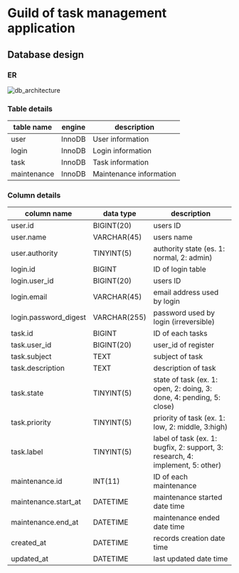 # **Guild of task management application**

## **Database design**
### ER 
![db_architecture](https://user-images.githubusercontent.com/59679715/72590289-b7a5ad80-3940-11ea-8f55-ae167d1d198e.png)
### Table details
|table name  | engine  | description|
|---|---|---|
| user | InnoDB | User information |
| login | InnoDB | Login information |
| task | InnoDB | Task information |
| maintenance | InnoDB | Maintenance information |

### Column details
|column name  |data type  | description|
|---|---|---|
|user.id  |BIGINT(20)  | users ID  |
|user.name  |VARCHAR(45)  | users name  |
|user.authority  |TINYINT(5)  | authority state (es. 1: normal, 2: admin) |
|login.id |BIGINT  | ID of login table|
|login.user_id  |BIGINT(20)  | users ID  |
|login.email  |VARCHAR(45)  |  email address used by login |
|login.password_digest  |VARCHAR(255)  | password used by login (irreversible) |
|task.id |BIGINT  | ID of each tasks  |
|task.user_id  |BIGINT(20)  | user_id of register |
|task.subject  |TEXT  | subject of task |
|task.description  |TEXT  | description of task |
|task.state  |TINYINT(5)  | state of task (ex. 1: open, 2: doing, 3: done, 4: pending, 5: close) |
|task.priority  |TINYINT(5)  | priority of task (ex. 1: low, 2: middle, 3:high) |
|task.label  |TINYINT(5)  | label of task (ex. 1: bugfix, 2: support, 3: research, 4: implement, 5: other) |
|maintenance.id  |INT(11)  | ID of each maintenance |
|maintenance.start_at  | DATETIME  | maintenance started date time |
|maintenance.end_at  |DATETIME  | maintenance ended date time  |
|created_at  |DATETIME  | records creation date time |
|updated_at  |DATETIME  | last updated date time  |
